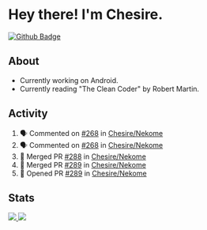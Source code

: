 # Hey there! I'm Chesire.

[![Github Badge](https://img.shields.io/badge/-Github-000?style=flat-square&logo=Github&logoColor=white&link=https://github.com/chesire)](https://github.com/chesire)

## About
<!-- Uses https://github.com/Chesire/natemoo-re -->
* Currently working on Android.
* Currently reading "The Clean Coder" by Robert Martin.
<!--
* Currently listening to: 
<a href="https://natemoo-re-iirbxe7wf.vercel.app/now-playing?open">
    <img src="https://natemoo-re-iirbxe7wf.vercel.app/now-playing" width="256" height="64" alt="Now Playing">
</a>  
-->

## Activity
<!-- Uses https://github.com/jamesgeorge007/github-activity-readme -->
<!--START_SECTION:activity-->
1. 🗣 Commented on [#268](https://github.com//Chesire/Nekome/issues/268) in [Chesire/Nekome](https://github.com//Chesire/Nekome)
2. 🗣 Commented on [#268](https://github.com//Chesire/Nekome/issues/268) in [Chesire/Nekome](https://github.com//Chesire/Nekome)
3. 🎉 Merged PR [#288](https://github.com//Chesire/Nekome/pull/288) in [Chesire/Nekome](https://github.com//Chesire/Nekome)
4. 🎉 Merged PR [#289](https://github.com//Chesire/Nekome/pull/289) in [Chesire/Nekome](https://github.com//Chesire/Nekome)
5. 💪 Opened PR [#289](https://github.com//Chesire/Nekome/pull/289) in [Chesire/Nekome](https://github.com//Chesire/Nekome)
<!--END_SECTION:activity-->

## Stats
<a href="https://github-readme-stats.vercel.app/api/top-langs/?username=chesire&theme=tokyonight">
    <img src="https://github-readme-stats.vercel.app/api/top-langs/?username=chesire&layout=compact&theme=tokyonight" >
</a>
<a href="https://github-readme-stats.vercel.app/api?username=chesire&show_icons=true&theme=tokyonight">
    <img src="https://github-readme-stats.vercel.app/api?username=chesire&show_icons=true&theme=tokyonight" >
</a>  
